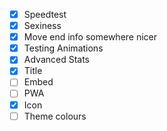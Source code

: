 - [x] Speedtest
- [x] Sexiness
- [x] Move end info somewhere nicer
- [x] Testing Animations
- [x] Advanced Stats
- [x] Title
- [ ] Embed
- [ ] PWA
- [x] Icon
- [ ] Theme colours